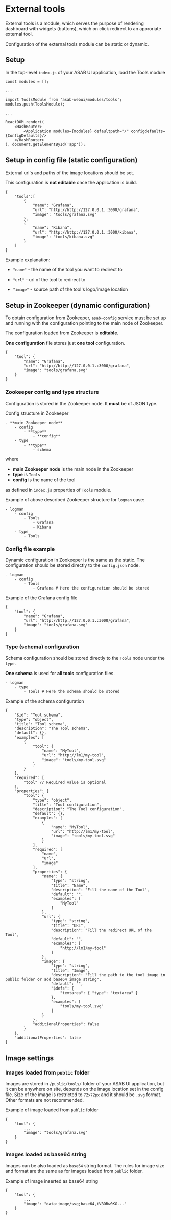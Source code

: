 # External tools

External tools is a module, which serves the purpose of rendering dashboard with widgets (buttons), which on click redirect to an approriate external tool.

Configuration of the external tools module can be static or dynamic.

## Setup

In the top-level `index.js` of your ASAB UI application, load the Tools module 

```
const modules = [];

...

import ToolsModule from 'asab-webui/modules/tools';
modules.push(ToolsModule);

...

ReactDOM.render((
	<HashRouter>
		<Application modules={modules} defaultpath="/" configdefaults={ConfigDefaults}/>
	</HashRouter>
), document.getElementById('app'));
```


## Setup in config file (static configuration)

External url's and paths of the image locations should be set.

This configuration is **not editable** once the application is build.

```
{
	"tools":[
		{
			"name": "Grafana",
			"url": "http://http://127.0.0.1.:3000/grafana",
			"image": "tools/grafana.svg"
		},
		{
			"name": "Kibana",
			"url": "http://http://127.0.0.1.:3000/kibana",
			"image": "tools/kibana.svg"
		}
	]
}
```

Example explanation: 

- `"name"` - the name of the tool you want to redirect to

- `"url"` - url of the tool to redirect to

- `"image"` - source path of the tool's logo/image location


## Setup in Zookeeper (dynamic configuration)

To obtain configuration from Zookeeper, `asab-config` service must be set up and running with the configuration pointing to the main node of Zookeeper.

The configuration loaded from Zookeeper is **editable**.

**One configuration** file stores just **one tool** configuration.


```
{
	"tool": {
		"name": "Grafana",
		"url": "http://http://127.0.0.1.:3000/grafana",
		"image": "tools/grafana.svg"
	}
}
```

### Zookeeper config and type structure

Configuration is stored in the Zookeeper node. It **must** be of JSON type.

Config structure in Zookeeper

```
- **main Zookeeper node**
	- config
		- **type**
			- **config**
	- type
		- **type**
			- schema
```

where

- **main Zookeeper node** is the main node in the Zookeeper
- **type** is `Tools`
- **config** is the name of the tool

as defined in `index.js` properties of `Tools` module.

Example of above described Zookeeper structure for `logman` case:

```
- logman
	- config
		- Tools
			- Grafana
			- Kibana
	- type
		- Tools
```

### Config file example

Dynamic configuration in Zookeeper is the same as the static. The configuration should be stored directly to the `config.json` node.

```
- logman
	- config
		- Tools
			- Grafana # Here the configuration should be stored
```

Example of the Grafana config file

```
{
	"tool": {
		"name": "Grafana",
		"url": "http://http://127.0.0.1.:3000/grafana",
		"image": "tools/grafana.svg"
	}
}
```

### Type (schema) configuration

Schema configuration should be stored directly to the `Tools` node under the `type`.

**One schema** is used for **all tools** configuration files.

```
- logman
	- type
		- Tools # Here the schema should be stored
```

Example of the schema configuration

```
{
	"$id": "Tool schema",
	"type": "object",
	"title": "Tool schema",
	"description": "The Tool schema",
	"default": {},
	"examples": [
		{
			"tool": {
				"name": "MyTool",
				"url": "http://lm1/my-tool",
				"image": "tools/my-tool.svg"
			}
		}
	],
	"required": [
		"tool" // Required value is optional
	],
	"properties": {
		"tool": {
			"type": "object",
			"title": "Tool configuration",
			"description": "The Tool configuration",
			"default": {},
			"examples": [
				{
					"name": "MyTool",
					"url": "http://lm1/my-tool",
					"image": "tools/my-tool.svg"
				}
			],
			"required": [
				"name",
				"url",
				"image"
			],
			"properties": {
				"name": {
					"type": "string",
					"title": "Name",
					"description": "Fill the name of the Tool",
					"default": "",
					"examples": [
						"MyTool"
					]
				},
				"url": {
					"type": "string",
					"title": "URL",
					"description": "Fill the redirect URL of the Tool",
					"default": "",
					"examples": [
						"http://lm1/my-tool"
					]
				},
				"image": {
					"type": "string",
					"title": "Image",
					"description": "Fill the path to the tool image in public folder or add base64 image string",
					"default": "",
					"$defs": {
						"textarea": { "type": "textarea" }
					},
					"examples": [
						"tools/my-tool.svg"
					]
				}
			},
			"additionalProperties": false
		}
	},
	"additionalProperties": false
}
```

## Image settings

### Images loaded from `public` folder

Images are stored in `/public/tools/` folder of your ASAB UI application, but it can be anywhere on site, depends on the image location set in the config file.
Size of the image is restricted to `72x72px` and it should be `.svg` format. Other formats are not recommended.

Example of image loaded from `public` folder

```
{
	"tool": {
		...
		"image": "tools/grafana.svg"
	}
}
```

### Images loaded as base64 string

Images can be also loaded as `base64` string format. The rules for image size and format are the same as for images loaded from `public` folder.

Example of image inserted as base64 string

```
{
	"tool": {
		...
		"image": "data:image/svg;base64,iVBORw0KG..."
	}
}
```
